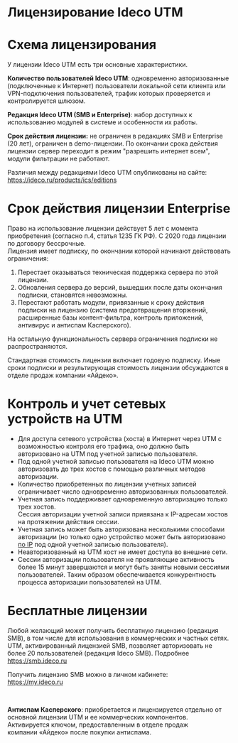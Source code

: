# Лицензирование Ideco UTM

# Схема лицензирования

У лицензии Ideco UTM есть три основные характеристики.

**Количество пользователей Ideco UTM**: одновременно авторизованные
(подключенные к Интернет) пользователи локальной сети клиента или
VPN-подключения пользователей, трафик которых проверяется и
контролируется шлюзом.

**Редакция Ideco UTM (SMB и Enterprise)**: набор доступных к
использованию модулей в системе и особенности их работы.

**Срок действия лицензии:** не ограничен в редакциях SMB и Enterprise
(20 лет), ограничен в demo-лицензии. По окончании срока действия
лицензии сервер переходит в режим "разрешить интернет всем",
модули фильтрации не работают.

Различия между редакциями Ideco UTM опубликованы на сайте:
<https://ideco.ru/products/ics/editions>

# Срок действия лицензии Enterprise

Право на использование лицензии действует 5 лет с момента приобретения
(согласно п.4, статья 1235 ГК РФ). С 2020 года лицензии по договору
бессрочные.  
Лицензия имеет подписку, по окончании которой начинают действовать
ограничения:

1.  Перестает оказываться техническая поддержка сервера по этой
    лицензии.
2.  Обновления сервера до версий, вышедших после даты окончания
    подписки, становятся невозможны.
3.  Перестают работать модули, привязанные к сроку действия подписки на
    лицензию (система предотвращения вторжений, расширенные базы
    контент-фильтра, контроль приложений, антивирус и антиспам
    Касперского).

На остальную функциональность сервера ограничения подписки не
распространяются.

Стандартная стоимость лицензии включает годовую подписку. Иные сроки
подписки и результирующая стоимость лицензии обсуждаются в отделе
продаж компании «Айдеко».

# Контроль и учет сетевых устройств на UTM

  - Для доступа сетевого устройства (хоста) в Интернет через UTM с
    возможностью контроля его трафика, оно должно быть
    авторизовано на UTM под учетной записью пользователя.
  - Под одной учетной записью пользователя на Ideco UTM можно
    авторизовать до трех хостов с помощью различных методов
    авторизации.
  - Количество приобретенных по лицензии учетных записей ограничивает
    число одновременно авторизованных пользователей.
  - Учетная запись поддерживает одновременную авторизацию только трех
    хостов.  
    Сессия авторизации учетной записи привязана к IP-адресам хостов на
    протяжении действия сессии.
  - Учетная запись может быть авторизована несколькими способами
    авторизации (но только одно устройство может быть
    авторизовано [по IP](Авторизация_по_IP-адресу) под одной
    учетной записью пользователя).
  - Неавторизованный на UTM хост не имеет доступа во внешние сети.
  - Сессии авторизации пользователя не проявляющие активность более 15
    минут завершаются и могут быть заняты новыми сессиями
    пользователей. Таким образом обеспечивается
    конкурентность процесса авторизации пользователей на
    UTM.

# Бесплатные лицензии

Любой желающий может получить бесплатную лицензию (редакция SMB), в том
числе для использования в коммерческих и частных сетях.  
UTM, активированный лицензией SMB, позволяет авторизовать не более 20
пользователей (редакция Ideco SMB). Подробнее <https://smb.ideco.ru>

Получить лицензию SMB можно в личном кабинете:  
<https://my.ideco.ru>

 

**Антиспам Касперского**: приобретается и лицензируется отдельно от
основной лицензии UTM и ее коммерческих компонентов. Активируется
ключом, предоставленным в отделе продаж  
компании «Айдеко» после покупки антиспама.
